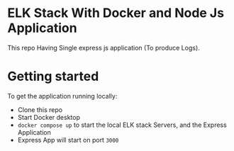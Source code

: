 # ELK Stack With Docker and Node Js Application #

This repo Having Single express js application (To produce Logs).

# Getting started

To get the application running locally:

- Clone this repo
- Start Docker desktop
- `docker compose up` to start the local ELK stack Servers, and the Express Application
- Express App will start on port ```3000```